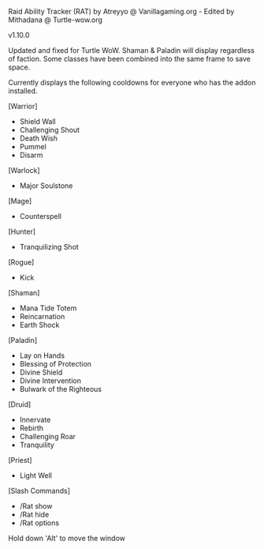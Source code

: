 Raid Ability Tracker (RAT) by Atreyyo @ Vanillagaming.org - Edited by Mithadana @ Turtle-wow.org

v1.10.0

Updated and fixed for Turtle WoW. Shaman & Paladin will display regardless of faction. Some classes have been combined into the same frame to save space.

Currently displays the following cooldowns for everyone who has the addon installed.

[Warrior]
* Shield Wall
* Challenging Shout
* Death Wish
* Pummel
* Disarm


[Warlock]
* Major Soulstone

[Mage]
* Counterspell

[Hunter]
* Tranquilizing Shot

[Rogue]
* Kick

[Shaman]
* Mana Tide Totem
* Reincarnation
* Earth Shock

[Paladin]
* Lay on Hands
* Blessing of Protection
* Divine Shield
* Divine Intervention
* Bulwark of the Righteous

[Druid]
* Innervate
* Rebirth
* Challenging Roar
* Tranquility

[Priest]
* Light Well

[Slash Commands]

* /Rat show
* /Rat hide
* /Rat options

Hold down 'Alt' to move the window

